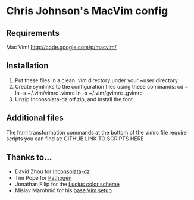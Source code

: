 # Chris Johnson's MacVim config

## Requirements
Mac Vim! http://code.google.com/p/macvim/

## Installation
1. Put these files in a clean .vim directory under your ~user directory
2. Create symlinks to the configuration files using these commands:
		cd ~
		ln -s ~/.vim/vimrc .vimrc
		ln -s ~/.vim/gvimrc .gvimrc
3. Unzip Inconsolata-dz.otf.zip, and install the font

## Additional files
The html transformation commands at the bottom of the vimrc file require scripts you can find at: GITHUB LINK TO SCRIPTS HERE

## Thanks to...
* David Zhou for [Inconsolata-dz](http://nodnod.net/2009/feb/12/adding-straight-single-and-double-quotes-inconsola/)
* Tim Pope for [Pathogen](https://github.com/tpope/vim-pathogen)
* Jonathan Filip for the [Lucius color scheme](http://www.vim.org/scripts/script.php?script_id=2536)
* Mislav Marohnić for his [base Vim setup](http://mislav.uniqpath.com/2011/12/vim-revisited/)